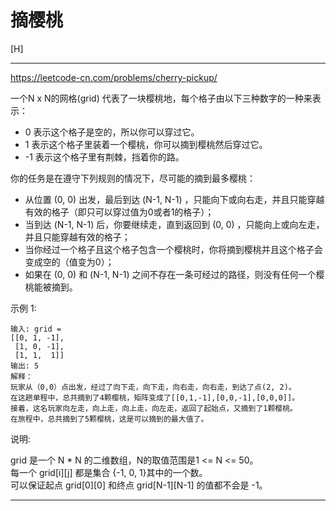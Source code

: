 # 摘樱桃
[H]

---
https://leetcode-cn.com/problems/cherry-pickup/

一个N x N的网格(grid) 代表了一块樱桃地，每个格子由以下三种数字的一种来表示：  

- 0 表示这个格子是空的，所以你可以穿过它。    
- 1 表示这个格子里装着一个樱桃，你可以摘到樱桃然后穿过它。    
- -1 表示这个格子里有荆棘，挡着你的路。    


你的任务是在遵守下列规则的情况下，尽可能的摘到最多樱桃：    

- 从位置 (0, 0) 出发，最后到达 (N-1, N-1) ，只能向下或向右走，并且只能穿越有效的格子（即只可以穿过值为0或者1的格子）；    
- 当到达 (N-1, N-1) 后，你要继续走，直到返回到 (0, 0) ，只能向上或向左走，并且只能穿越有效的格子；    
- 当你经过一个格子且这个格子包含一个樱桃时，你将摘到樱桃并且这个格子会变成空的（值变为0）；    
- 如果在 (0, 0) 和 (N-1, N-1) 之间不存在一条可经过的路径，则没有任何一个樱桃能被摘到。    

示例 1:    
```text
输入: grid =    
[[0, 1, -1],    
 [1, 0, -1],    
 [1, 1,  1]]    
输出: 5    
解释：     
玩家从（0,0）点出发，经过了向下走，向下走，向右走，向右走，到达了点(2, 2)。
在这趟单程中，总共摘到了4颗樱桃，矩阵变成了[[0,1,-1],[0,0,-1],[0,0,0]]。    
接着，这名玩家向左走，向上走，向上走，向左走，返回了起始点，又摘到了1颗樱桃。
在旅程中，总共摘到了5颗樱桃，这是可以摘到的最大值了。    
```

说明:    

grid 是一个 N * N 的二维数组，N的取值范围是1 <= N <= 50。    
每一个 grid[i][j] 都是集合 {-1, 0, 1}其中的一个数。    
可以保证起点 grid[0][0] 和终点 grid[N-1][N-1] 的值都不会是 -1。    


---



